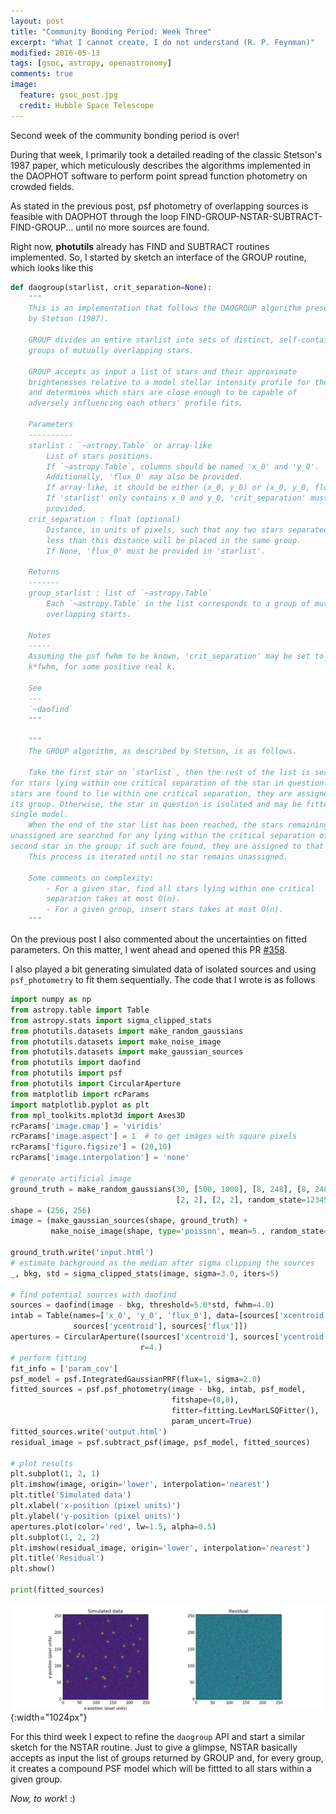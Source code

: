 ```yaml
---
layout: post
title: "Community Bonding Period: Week Three"
excerpt: "What I cannot create, I do not understand (R. P. Feynman)"
modified: 2016-05-13
tags: [gsoc, astropy, openastronomy]
comments: true
image:
  feature: gsoc_post.jpg
  credit: Hubble Space Telescope
---
```


Second week of the community bonding period is over!

During that week, I primarily took a detailed reading of the classic Stetson's 1987 paper, which meticulously describes the algorithms implemented in the DAOPHOT software to perform point spread function photometry on crowded fields.

As stated in the previous post, psf photometry of overlapping sources is feasible with DAOPHOT through the loop FIND-GROUP-NSTAR-SUBTRACT-FIND-GROUP... until no more sources are found.

Right now, **photutils** already has FIND and SUBTRACT routines implemented. 
So, I started by sketch an interface of the GROUP routine, which looks like this

```python
def daogroup(starlist, crit_separation=None):
    """
    This is an implementation that follows the DAOGROUP algorithm presented
    by Stetson (1987).

    GROUP divides an entire starlist into sets of distinct, self-contained
    groups of mutually overlapping stars.

    GROUP accepts as input a list of stars and their approximate
    brightenesses relative to a model stellar intensity profile for the frame
    and determines which stars are close enough to be capable of
    adversely influencing each others' profile fits.

    Parameters
    ----------
    starlist : `~astropy.Table` or array-like
        List of stars positions.
        If `~astropy.Table`, columns should be named 'x_0' and 'y_0'.
        Additionally, 'flux_0' may also be provided. 
        If array-like, it should be either (x_0, y_0) or (x_0, y_0, flux_0).
        If 'starlist' only contains x_0 and y_0, 'crit_separation' must be
        provided.
    crit_separation : float (optional)
        Distance, in units of pixels, such that any two stars separated by
        less than this distance will be placed in the same group.
        If None, 'flux_0' must be provided in 'starlist'.
    
    Returns
    -------
    group_starlist : list of `~astropy.Table`
        Each `~astropy.Table` in the list corresponds to a group of mutually
        overlapping starts.

    Notes
    -----
    Assuming the psf fwhm to be known, 'crit_separation' may be set to
    k*fwhm, for some positive real k.

    See
    ---
    `~daofind`
    """

    """
    The GROUP algorithm, as described by Stetson, is as follows.

    Take the first star on `starlist`, then the rest of the list is searched
for stars lying within one critical separation of the star in question. If any
stars are found to lie within one critical separation, they are assigned to
its group. Otherwise, the star in question is isolated and may be fitted by a
single model.
    When the end of the star list has been reached, the stars remaining
unassigned are searched for any lying within the critical separation of the
second star in the group; if such are found, they are assigned to that group.
    This process is iterated until no star remains unassigned.

    Some comments on complexity:
        - For a given star, find all stars lying within one critical
        separation takes at most O(n).
        - For a given group, insert stars takes at most O(n).
    """
```

On the previous post I also commented about the uncertainties on fitted parameters. On this matter, I went ahead and opened this PR [#358](https://github.com/astropy/photutils/pull/358).

I also played a bit generating simulated data of isolated sources and using `psf_photometry` to fit them sequentially. The code that I wrote is as follows

```python
import numpy as np
from astropy.table import Table
from astropy.stats import sigma_clipped_stats
from photutils.datasets import make_random_gaussians
from photutils.datasets import make_noise_image
from photutils.datasets import make_gaussian_sources
from photutils import daofind
from photutils import psf
from photutils import CircularAperture
from matplotlib import rcParams
import matplotlib.pyplot as plt
from mpl_toolkits.mplot3d import Axes3D
rcParams['image.cmap'] = 'viridis'
rcParams['image.aspect'] = 1  # to get images with square pixels
rcParams['figure.figsize'] = (20,10)
rcParams['image.interpolation'] = 'none'

# generate artificial image
ground_truth = make_random_gaussians(30, [500, 1000], [8, 248], [8, 248],
                                     [2, 2], [2, 2], random_state=12345)
shape = (256, 256)
image = (make_gaussian_sources(shape, ground_truth) +
         make_noise_image(shape, type='poisson', mean=5., random_state=12345))

ground_truth.write('input.html')
# estimate background as the median after sigma clipping the sources
_, bkg, std = sigma_clipped_stats(image, sigma=3.0, iters=5)

# find potential sources with daofind
sources = daofind(image - bkg, threshold=5.0*std, fwhm=4.0)
intab = Table(names=['x_0', 'y_0', 'flux_0'], data=[sources['xcentroid'],
              sources['ycentroid'], sources['flux']])
apertures = CircularAperture((sources['xcentroid'], sources['ycentroid']),
                             r=4.)
# perform fitting
fit_info = ['param_cov']
psf_model = psf.IntegratedGaussianPRF(flux=1, sigma=2.0)
fitted_sources = psf.psf_photometry(image - bkg, intab, psf_model,
                                    fitshape=(8,8),
                                    fitter=fitting.LevMarLSQFitter(),
                                    param_uncert=True)
fitted_sources.write('output.html')
residual_image = psf.subtract_psf(image, psf_model, fitted_sources)

# plot results
plt.subplot(1, 2, 1)
plt.imshow(image, origin='lower', interpolation='nearest')
plt.title('Simulated data')
plt.xlabel('x-position (pixel units)')
plt.ylabel('y-position (pixel units)')
apertures.plot(color='red', lw=1.5, alpha=0.5)
plt.subplot(1, 2, 2)
plt.imshow(residual_image, origin='lower', interpolation='nearest')
plt.title('Residual')
plt.show()

print(fitted_sources)
```
![alt text](../images/week_three/sim_data.png){:width="1024px"}

For this third week I expect to refine the `daogroup` API and start a similar sketch for the NSTAR routine. Just to give a glimpse, NSTAR basically accepts as input the list of groups returned by GROUP and, for every group, it creates a compound PSF model which will be fittted to all stars within a given group.

*Now, to work*! :)

